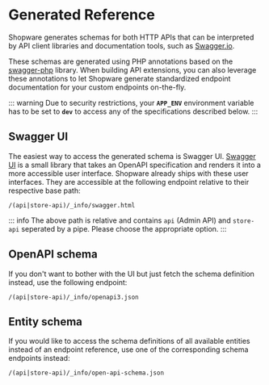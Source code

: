 # Generated Reference

Shopware generates schemas for both HTTP APIs that can be interpreted by API client libraries and documentation tools, such as [Swagger.io](https://swagger.io/).

These schemas are generated using PHP annotations based on the [swagger-php](https://github.com/zircote/swagger-php) library. When building API extensions, you can also leverage these annotations to let Shopware generate standardized endpoint documentation for your custom endpoints on-the-fly.

::: warning
Due to security restrictions, your **`APP_ENV`** environment variable has to be set to **`dev`** to access any of the specifications described below.
:::

## Swagger UI

The easiest way to access the generated schema is Swagger UI. [Swagger UI](https://swagger.io/tools/swagger-ui/) is a small library that takes an OpenAPI specification and renders it into a more accessible user interface. Shopware already ships with these user interfaces. They are accessible at the following endpoint relative to their respective base path:

```text
/(api|store-api)/_info/swagger.html
```

::: info
The above path is relative and contains `api` (Admin API) and `store-api` seperated by a pipe. Please choose the appropriate option.
:::

## OpenAPI schema

If you don't want to bother with the UI but just fetch the schema definition instead, use the following endpoint:

```text
/(api|store-api)/_info/openapi3.json
```

## Entity schema

If you would like to access the schema definitions of all available entities instead of an endpoint reference, use one of the corresponding schema endpoints instead:

```text
/(api|store-api)/_info/open-api-schema.json
```
